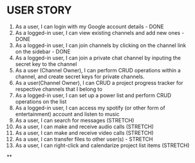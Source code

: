 # USER STORY

1. As a user, I can login with my Google account details - DONE
2. As a logged-in user, I can view existing channels and add new ones - DONE
3. As a logged-in user, I can join channels by clicking on the channel link on the sidebar - DONE 
4. As a logged-in user, I can join a private chat channel by inputing the secret key to the channel
5. As a user (Channel Owner), I can perform CRUD operations within a channel, and create secret keys for private channels.
6. As a user(Channel Owner), I can CRUD a project progress tracker for respective channels that I belong to
7. As a logged-in user, I can set up a power list and perform CRUD operations on the list
8. As a logged-in user, I can access my spotify (or other form of entertainment) account and listen to music
9. As a user, I can search for messages (STRETCH)
10. As a user, I can make and receive audio calls (STRETCH)
11. As a user, I can make and receive video calls (STRETCH)
12. As a user, I can transfer files to other user(s) - STRETCH
13. As a user, I can right-click and calendarize project list items (STRETCH)

**